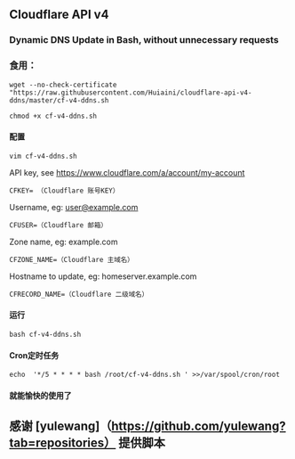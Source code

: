 ## Cloudflare API v4 

### Dynamic DNS Update in Bash, without unnecessary requests

### 食用：

    wget --no-check-certificate "https://raw.githubusercontent.com/Huiaini/cloudflare-api-v4-ddns/master/cf-v4-ddns.sh
    
    chmod +x cf-v4-ddns.sh
    
#### 配置
    
    vim cf-v4-ddns.sh
    
 API key, see https://www.cloudflare.com/a/account/my-account
 
    CFKEY= （Cloudflare 账号KEY）
    
 Username, eg: user@example.com
 
    CFUSER=（Cloudflare 邮箱）
    
 Zone name, eg: example.com  
 
    CFZONE_NAME=（Cloudflare 主域名）
    
 Hostname to update, eg: homeserver.example.com
 
    CFRECORD_NAME=（Cloudflare 二级域名）
    
#### 运行
 
    bash cf-v4-ddns.sh
    
#### Cron定时任务

    echo  '*/5 * * * * bash /root/cf-v4-ddns.sh ' >>/var/spool/cron/root

#### 就能愉快的使用了
    
## 感谢 [yulewang]（https://github.com/yulewang?tab=repositories） 提供脚本
